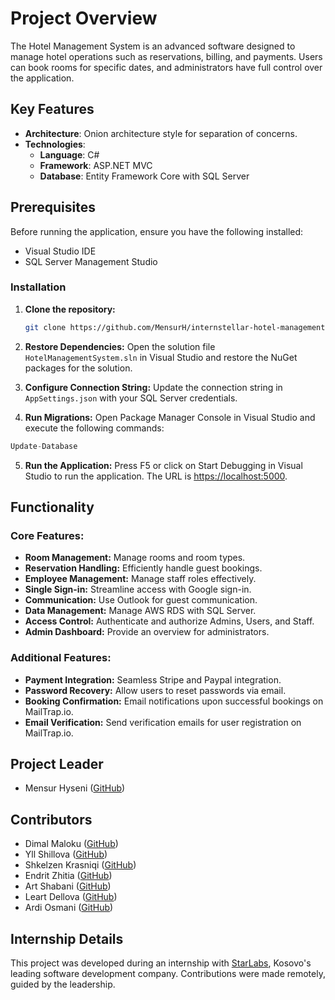 # Project Overview

The Hotel Management System is an advanced software designed to manage hotel operations such as reservations, billing, and payments. Users can book rooms for specific dates, and administrators have full control over the application.

## Key Features

- **Architecture**: Onion architecture style for separation of concerns.
- **Technologies**: 
  - **Language**: C#
  - **Framework**: ASP.NET MVC
  - **Database**: Entity Framework Core with SQL Server

## Prerequisites
Before running the application, ensure you have the following installed:
- Visual Studio IDE
- SQL Server Management Studio

### Installation

1. **Clone the repository:**

    ```bash
    git clone https://github.com/MensurH/internstellar-hotel-management-system.git
    ```

2. **Restore Dependencies:**
Open the solution file `HotelManagementSystem.sln` in Visual Studio and restore the NuGet packages for the solution.

3. **Configure Connection String:**
Update the connection string in `AppSettings.json` with your SQL Server credentials.

4. **Run Migrations:**
Open Package Manager Console in Visual Studio and execute the following commands:
```csharp
Update-Database

```
5. **Run the Application:**
Press F5 or click on Start Debugging in Visual Studio to run the application. The URL is [https://localhost:5000](https://localhost:5000).

## Functionality

### Core Features:

- **Room Management:** Manage rooms and room types.
- **Reservation Handling:** Efficiently handle guest bookings.
- **Employee Management:** Manage staff roles effectively.
- **Single Sign-in:** Streamline access with Google sign-in.
- **Communication:** Use Outlook for guest communication.
- **Data Management:** Manage AWS RDS with SQL Server.
- **Access Control:** Authenticate and authorize Admins, Users, and Staff.
- **Admin Dashboard:** Provide an overview for administrators.

### Additional Features:

- **Payment Integration:** Seamless Stripe and Paypal integration.
- **Password Recovery:** Allow users to reset passwords via email.
- **Booking Confirmation:** Email notifications upon successful bookings on MailTrap.io.
- **Email Verification:** Send verification emails for user registration on MailTrap.io.


## Project Leader
- Mensur Hyseni ([GitHub](https://github.com/MensurH))

## Contributors
- Dimal Maloku ([GitHub](https://github.com/DimalMaloku1))
- Yll Shillova ([GitHub](https://github.com/yllshillova))
- Shkelzen Krasniqi ([GitHub](https://github.com/shkelzenkrasniqi))
- Endrit Zhitia ([GitHub](https://github.com/EndritZh))
- Art Shabani ([GitHub](https://github.com/artshabani))
- Leart Dellova ([GitHub](https://github.com/leartde))
- Ardi Osmani ([GitHub](https://github.com/ArdiOsmani))

## Internship Details

This project was developed during an internship with [StarLabs](https://www.starlabs.dev),
Kosovo's leading software development company. 
Contributions were made remotely, guided by the leadership.


